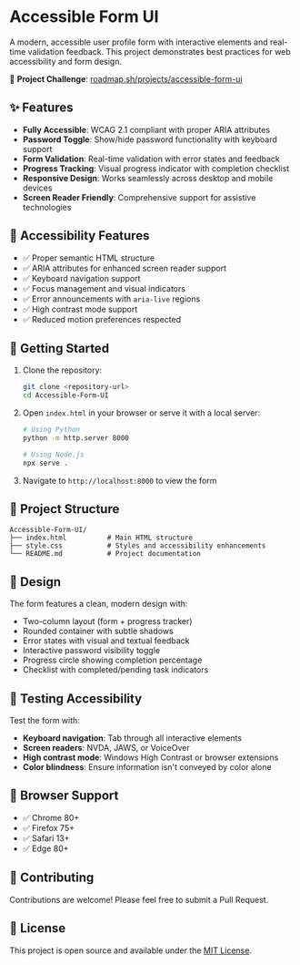 # Accessible Form UI

A modern, accessible user profile form with interactive elements and real-time validation feedback. This project demonstrates best practices for web accessibility and form design.

🔗 **Project Challenge**: [roadmap.sh/projects/accessible-form-ui](https://roadmap.sh/projects/accessible-form-ui)

## ✨ Features

- **Fully Accessible**: WCAG 2.1 compliant with proper ARIA attributes
- **Password Toggle**: Show/hide password functionality with keyboard support
- **Form Validation**: Real-time validation with error states and feedback
- **Progress Tracking**: Visual progress indicator with completion checklist
- **Responsive Design**: Works seamlessly across desktop and mobile devices
- **Screen Reader Friendly**: Comprehensive support for assistive technologies

## 🎯 Accessibility Features

- ✅ Proper semantic HTML structure
- ✅ ARIA attributes for enhanced screen reader support
- ✅ Keyboard navigation support
- ✅ Focus management and visual indicators
- ✅ Error announcements with `aria-live` regions
- ✅ High contrast mode support
- ✅ Reduced motion preferences respected

## 🚀 Getting Started

1. Clone the repository:
   ```bash
   git clone <repository-url>
   cd Accessible-Form-UI
   ```

2. Open `index.html` in your browser or serve it with a local server:
   ```bash
   # Using Python
   python -m http.server 8000

   # Using Node.js
   npx serve .
   ```

3. Navigate to `http://localhost:8000` to view the form

## 📁 Project Structure

```
Accessible-Form-UI/
├── index.html          # Main HTML structure
├── style.css           # Styles and accessibility enhancements
└── README.md           # Project documentation
```

## 🎨 Design

The form features a clean, modern design with:
- Two-column layout (form + progress tracker)
- Rounded container with subtle shadows
- Error states with visual and textual feedback
- Interactive password visibility toggle
- Progress circle showing completion percentage
- Checklist with completed/pending task indicators

## 🧪 Testing Accessibility

Test the form with:
- **Keyboard navigation**: Tab through all interactive elements
- **Screen readers**: NVDA, JAWS, or VoiceOver
- **High contrast mode**: Windows High Contrast or browser extensions
- **Color blindness**: Ensure information isn't conveyed by color alone

## 📱 Browser Support

- ✅ Chrome 80+
- ✅ Firefox 75+
- ✅ Safari 13+
- ✅ Edge 80+

## 🤝 Contributing

Contributions are welcome! Please feel free to submit a Pull Request.

## 📄 License

This project is open source and available under the [MIT License](LICENSE).
